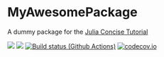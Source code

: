 # MyAwesomePackage
A dummy package for the [Julia Concise Tutorial](https://syl1.gitbook.io/julia-language-a-concise-tutorial/language-core/11-developing-julia-packages)

[![](https://img.shields.io/badge/docs-stable-blue.svg)](https://sylvaticus.github.io/MyAwesomePackage/stable)
[![](https://img.shields.io/badge/docs-dev-blue.svg)](https://sylvaticus.github.io/MyAwesomePackage/dev)
[![Build status (Github Actions)](https://github.com/sylvaticus/MyAwesomePackage.jl/workflows/CI/badge.svg)](https://github.com/sylvaticus/MyAwesomePackage.jl/actions)
[![codecov.io](http://codecov.io/github/sylvaticus/MyAwesomePackage.jl/coverage.svg?branch=main)](http://codecov.io/github/sylvaticus/MyAwesomePackage.jl?branch=main)
